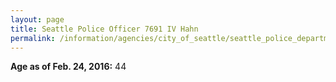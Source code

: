 ```yaml
---
layout: page
title: Seattle Police Officer 7691 IV Hahn
permalink: /information/agencies/city_of_seattle/seattle_police_department/copbook/7691/
---
```


**Age as of Feb. 24, 2016:** 44
